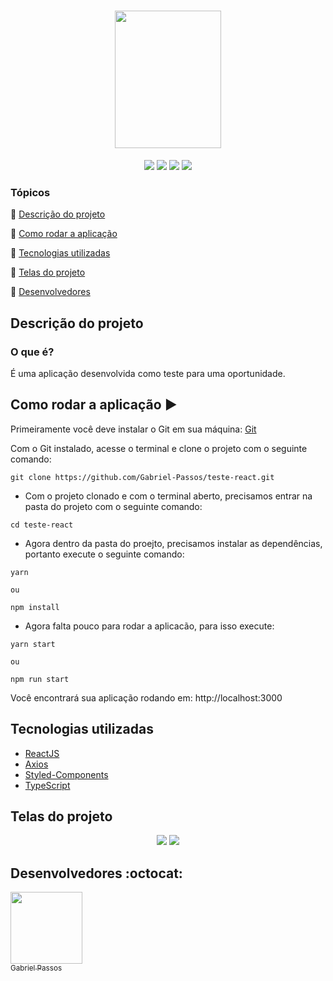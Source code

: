 <h1 align="center" >
  <img height="220px" width="170px" src="https://user-images.githubusercontent.com/43184223/142474700-219d05bb-1314-416b-9b93-49c2e9ca81f8.png">
</h1>

<p align="center">
  <a href="https://reactjs.org/"><img src="https://img.shields.io/static/v1?label=React&message=17.0.2&color=blue&style=flat"/><a/>
  <a href="https://github.com/axios/axios"><img src="https://img.shields.io/static/v1?label=Axios&message=0.24.0&color=blue&style=flat"/><a/>
  <a href="https://styled-components.com/"><img src="https://img.shields.io/static/v1?label=Styled-Components&message=5.3.3&color=blue&style=flat"/><a/>
  <a href="https://www.typescriptlang.org//"><img src="https://img.shields.io/static/v1?label=TypeScript&message=4.1.2&color=blue&style=flat"/><a/>
</p>

### Tópicos 

:small_blue_diamond: [Descrição do projeto](#descrição-do-projeto)

:small_blue_diamond: [Como rodar a aplicação](#como-rodar-a-aplicação-arrow_forward)

:small_blue_diamond: [Tecnologias utilizadas](#tecnologias-utilizadas)

:small_blue_diamond: [Telas do projeto](#telas-do-projeto)

:small_blue_diamond: [Desenvolvedores](#desenvolvedores-octocat)

## Descrição do projeto

### O que é?

<p align="justify">
   É uma aplicação desenvolvida como teste para uma oportunidade.
</p>

## Como rodar a aplicação :arrow_forward:

Primeiramente você deve instalar o Git em sua máquina: [Git](https://git-scm.com/)

Com o Git instalado, acesse o terminal e clone o projeto com o seguinte comando: 

```
git clone https://github.com/Gabriel-Passos/teste-react.git
```
- Com o projeto clonado e com o terminal aberto, precisamos entrar na pasta do projeto com o seguinte comando:

```
cd teste-react
```

- Agora dentro da pasta do proejto, precisamos instalar as dependências, portanto execute o seguinte comando:

```
yarn 

ou 

npm install
```

- Agora falta pouco para rodar a aplicacão, para isso execute: 

```
yarn start

ou

npm run start
```

Você encontrará sua aplicação rodando em: http://localhost:3000

## Tecnologias utilizadas

- [ReactJS](https://reactjs.org/)
- [Axios](https://github.com/axios/axios)
- [Styled-Components](https://styled-components.com/)
- [TypeScript](https://www.typescriptlang.org/)

## Telas do projeto 

<p align="center"> 
  <img src="https://user-images.githubusercontent.com/43184223/142476824-b4915537-2daa-4544-84a9-ac2e82ab9fc6.png">
  <img src="https://user-images.githubusercontent.com/43184223/142476947-0cdade19-dbd8-40dc-b003-b1ddff35485b.png">
</p>

## Desenvolvedores :octocat:

[<img src="https://avatars3.githubusercontent.com/u/43184223?s=460&u=50810abc34900ea6134a9bd0b8a04e2c8640ddc4&v=4" width=115><br><sub>Gabriel Passos</sub>](https://github.com/Gabriel-Passos)
